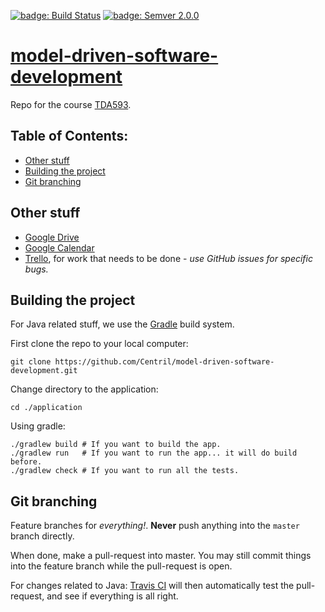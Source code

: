 [![badge: Build Status]][badge url: Build Status] [![badge: Semver 2.0.0]][badge url: Semver 2.0.0]

# [model-driven-software-development]

Repo for the course [TDA593].

## Table of Contents:
<!-- MarkdownTOC -->

- [Other stuff](#other-stuff)
- [Building the project](#building-the-project)
- [Git branching](#git-branching)

<!-- /MarkdownTOC -->

## Other stuff
 + [Google Drive]
 + [Google Calendar]
 + [Trello], for work that needs to be done - *use GitHub issues for specific bugs.*

## Building the project

For Java related stuff, we use the [Gradle] build system.

First clone the repo to your local computer:
```shell
git clone https://github.com/Centril/model-driven-software-development.git
```

Change directory to the application:
```shell
cd ./application
```

Using gradle:

```shell
./gradlew build # If you want to build the app.
./gradlew run   # If you want to run the app... it will do build before.
./gradlew check # If you want to run all the tests.
```

## Git branching

Feature branches for *everything!*.
**Never** push anything into the `master` branch directly.

When done, make a pull-request into master. You may still commit things into the feature branch while the pull-request is open.

For changes related to Java: [Travis CI] will then automatically test the pull-request, and see if everything is all right.

<!-- references -->

[badge: Build Status]: https://magnum.travis-ci.com/Centril/model-driven-software-development.svg?token=tJzANbfoJzwBBDyvGhPs&branch=master&style=flat
[badge url: Build Status]: https://magnum.travis-ci.com/Centril/model-driven-software-development
[badge: Semver 2.0.0]: http://img.shields.io/badge/semver-2.0.0-blue.svg
[badge url: Semver 2.0.0]: http://semver.org/spec/v2.0.0.html

[model-driven-software-development]: https://github.com/Centril/model-driven-software-development
[TDA593]: http://www.cse.chalmers.se/edu/year/2014/course/TDA593/Year2014/project.html
[Google Drive]: https://drive.google.com/drive/#folders/0B8MTUxP-GIBpX2I4dU0xamhRV0U
[Trello]: https://trello.com/b/GDS7Fm6i/model-driven-software-development
[Google Calendar]: https://www.google.com/calendar/render

[Travis CI]: https://magnum.travis-ci.com/Centril/model-driven-software-development

[Gradle]: http://gradle.org/

<!-- references -->
